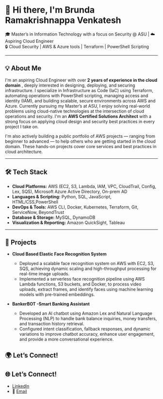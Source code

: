 # 👋 Hi there, I'm Brunda Ramakrishnappa Venkatesh

🎓 Master’s in Information Technology with a focus on Security @ ASU | ☁️ Aspiring Cloud Engineer  
🔒 Cloud Security | AWS & Azure tools | Terraform | PowerShell Scripting

---

## 💡 About Me

I'm an aspiring Cloud Engineer with over **2 years of experience in the cloud domain** , deeply interested in designing, deploying, and securing infrastructure. I specialize in Infrastructure as Code (IaC) using Terraform, automating operations with PowerShell scripting, managing access and identity (IAM), and building scalable, secure environments across AWS and Azure. Currently pursuing my Master’s at ASU, I enjoy solving real-world problems using cloud-native technologies at the intersection of cloud operations and security. I'm an **AWS Certified Solutions Architect** with a strong focus on applying cloud design and security best practices in every project I take on.

I'm also actively building a public portfolio of AWS projects — ranging from beginner to advanced — to help others who are getting started in the cloud domain. These hands-on projects cover core services and best practices in cloud architecture.

---

## 🛠️ Tech Stack

- **Cloud Platforms:** AWS (EC2, S3, Lambda, IAM, VPC, CloudTrail, Config, Lex, SQS), Microsoft Azure Active Directory, On-prem AD
- **Languages & Scripting:**  Python, SQL, JavaScript, HTML/CSS,PowerShell
- **DevOps & Tools:** AWS CLI, Docker, Kubernetes, Terraform, Git, ServiceNow, BeyondTrust
- **Database & Storage:** MySQL, DynamoDB
- **Visualization & Reporting:** Amazon QuickSight, Tableau
---

## 🚀 Projects

- **Cloud Based Elastic Face Recognition System**
  - Deployed a scalable face recognition system on AWS with EC2, S3, SQS, achieving dynamic scaling and high-throughput processing for real-time image uploads.
  - Implemented a serverless face recognition pipeline using AWS Lambda functions, S3 buckets, and Docker, to process video uploads, extract frames, and identify faces using machine learning models with pre-trained embeddings.

- **BankerBOT -Smart Banking Assistant**
  - Developed an AI chatbot using Amazon Lex and Natural Language Processing (NLP) to handle bank balance inquiries, money transfers, and transaction history retrieval.
  - Configured intent classification, fallback responses, and dynamic variations to improve chatbot accuracy, enhance user
 engagement, and provide a more conversational experience. 

## 🌍 Let’s Connect!

## 🌐 Let’s Connect!

- [LinkedIn](https://linkedin.com/in/brunda-ramakrishnappa/)
- 📧 [Email](mailto:brundarv@gmail.com)


